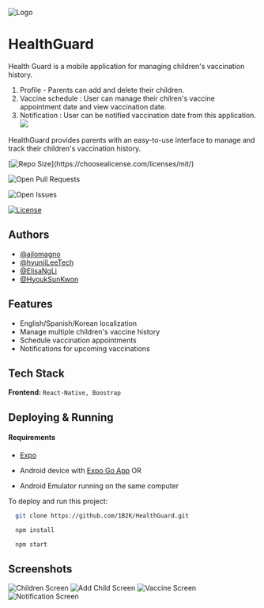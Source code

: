 
![Logo](https://raw.githubusercontent.com/1B2K/HealthGuard/master/assets/icons/logo.png)

    
# HealthGuard

Health Guard is a mobile application for managing children's vaccination history. </br>
1. Profile - Parents can add and delete their children. </br>
2. Vaccine schedule : User can manage their chilren's vaccine appointment date and view vaccination date. </br>
3. Notification : User can be notified vaccination date from this application.
![](assets/REadmeImage.png)

HealthGuard provides parents with an easy-to-use interface to manage and track their children's vaccination history.




[![Repo Size](https://img.shields.io/github/repo-size/1B2K/HealthGuard?)](https://choosealicense.com/licenses/mit/)

![Open Pull Requests](https://img.shields.io/github/issues-pr-raw/1B2K/HealthGuard?)

![Open Issues](https://img.shields.io/github/issues-raw/1B2K/HealthGuard)

[![License](https://img.shields.io/github/license/1B2K/HealthGuard)](https://choosealicense.com/licenses/mit/)





  
## Authors

- [@ajlomagno](https://www.github.com/ajlomagno)
- [@hyunjiLeeTech](https://www.github.com/hyunjiLeeTech)
- [@ElisaNgLi](https://www.github.com/ElisaNgLi)
- [@HyoukSunKwon](https://www.github.com/HyoukSunKwon)

  
## Features

- English/Spanish/Korean localization
- Manage multiple children's vaccine history
- Schedule vaccination appointments
- Notifications for upcoming vaccinations

  
## Tech Stack

**Frontend:** ``React-Native, Boostrap``



  
## Deploying & Running

#### Requirements

- [Expo](https://expo.io/)

- Android device with [Expo Go App](https://expo.io/client) OR

- Android Emulator running on the same computer
 

To deploy and run this project:

```bash
  git clone https://github.com/1B2K/HealthGuard.git

  npm install

  npm start
```

  
## Screenshots

![Children Screen](pics/children_screen.png)
![Add Child Screen](pics/add_child_screen.png)
![Vaccine Screen](pics/vaccine_screen.png)
![Notification Screen](pics/notification_screen.png)

  
